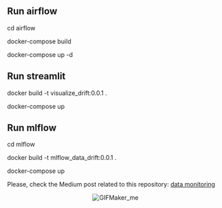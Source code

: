 ## Run airflow

cd airflow

docker-compose build

docker-compose up -d

## Run streamlit

docker build -t visualize_drift:0.0.1 .

docker-compose up

## Run mlflow
cd mlflow

docker build -t mlflow_data_drift:0.0.1 .

docker-compose up

Please, check the Medium post related to this repository: [data monitoring](https://medium.com/@diogeneswallis/pipeline-for-data-drift-detection-and-retraining-bd083221320b)

<div align="center">
  
![GIFMaker_me](https://github.com/Wallis16/data_monitoring/assets/26671424/1b2686b0-9023-4918-b2fb-5707866d6d37)

</div>
